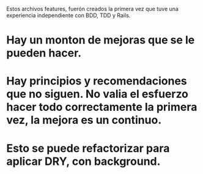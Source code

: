 Estos archivos features, fuerón creados la primera vez que tuve una experiencia independiente con BDD, TDD y Rails.

# Hay un monton de mejoras que se le pueden hacer.
# Hay principios y recomendaciones que no siguen. No valia el esfuerzo hacer todo correctamente la primera vez, la mejora es un continuo. 
# Esto se puede refactorizar para aplicar DRY, con background.
